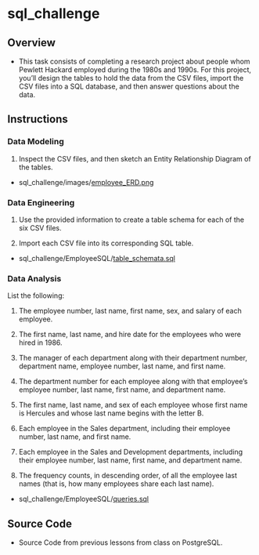 # sql_challenge

## Overview

- This task consists of completing a research project about people whom Pewlett Hackard employed during the 1980s and 1990s. For this project, you’ll design the tables to hold the data from the CSV files, import the CSV files into a SQL database, and then answer questions about the data.

## Instructions

### Data Modeling

1. Inspect the CSV files, and then sketch an Entity Relationship Diagram of the tables. 
- sql_challenge/images/[employee_ERD.png](https://github.com/JustinEBlake/sql_challenge/blob/main/images/employee_ERD.png)

### Data Engineering

1. Use the provided information to create a table schema for each of the six CSV files.

1. Import each CSV file into its corresponding SQL table.

- sql_challenge/EmployeeSQL/[table_schemata.sql](https://github.com/JustinEBlake/sql_challenge/blob/main/EmployeeSQL/table_schemata.sql)

### Data Analysis

List the following:

1. The employee number, last name, first name, sex, and salary of each employee.

1. The first name, last name, and hire date for the employees who were hired in 1986.

1. The manager of each department along with their department number, department name, employee number, last name, and first name.

1. The department number for each employee along with that employee’s employee number, last name, first name, and department name.

1. The first name, last name, and sex of each employee whose first name is Hercules and whose last name begins with the letter B.

1. Each employee in the Sales department, including their employee number, last name, and first name.

1. Each employee in the Sales and Development departments, including their employee number, last name, first name, and department name.

1. The frequency counts, in descending order, of all the employee last names (that is, how many employees share each last name).

- sql_challenge/EmployeeSQL/[queries.sql](https://github.com/JustinEBlake/sql_challenge/blob/main/EmployeeSQL/queries.sql)

## Source Code
- Source Code from previous lessons from class on PostgreSQL.